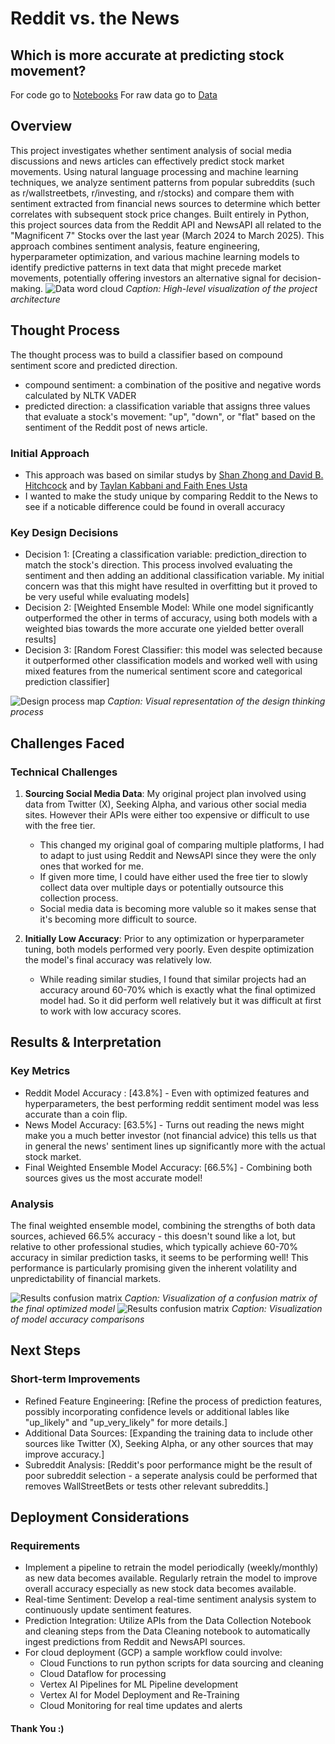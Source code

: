 # Reddit vs. the News
## Which is more accurate at predicting stock movement? 

For code go to [Notebooks](#/notebooks)
For raw data go to [Data](#/data)

## Overview
This project investigates whether sentiment analysis of social media discussions and news articles can effectively predict stock market movements. Using natural language processing and machine learning techniques, we analyze sentiment patterns from popular subreddits (such as r/wallstreetbets, r/investing, and r/stocks) and compare them with sentiment extracted from financial news sources to determine which better correlates with subsequent stock price changes.
Built entirely in Python, this project sources data from the Reddit API and NewsAPI all related to the "Magnificent 7" Stocks over the last year (March 2024 to March 2025). This approach combines sentiment analysis, feature engineering, hyperparameter optimization, and various machine learning models to identify predictive patterns in text data that might precede market movements, potentially offering investors an alternative signal for decision-making.
![Data word cloud](/images/sources-word-cloud.png)
*Caption: High-level visualization of the project architecture*

## Thought Process
The thought process was to build a classifier based on compound sentiment score and predicted direction. 
- compound sentiment: a combination of the positive and negative words calculated by NLTK VADER
- predicted direction: a classification variable that assigns three values that evaluate a stock's movement: "up", "down", or "flat" based on the sentiment of the Reddit post of news article.
  
### Initial Approach
- This approach was based on similar studys by [Shan Zhong and David B. Hitchcock](#https://arxiv.org/abs/2108.10826) and by [Taylan Kabbani and Faith Enes Usta](#https://arxiv.org/abs/2201.12283)
- I wanted to make the study unique by comparing Reddit to the News to see if a noticable difference could be found in overall accuracy
  
### Key Design Decisions
- Decision 1: [Creating a classification variable: prediction_direction to match the stock's direction. This process involved evaluating the sentiment and then adding an additional classification variable. My initial concern was that this might have resulted in overfitting but it proved to be very useful while evaluating models]
- Decision 2: [Weighted Ensemble Model: While one model significantly outperformed the other in terms of accuracy, using both models with a weighted bias towards the more accurate one yielded better overall results]
- Decision 3: [Random Forest Classifier: this model was selected because it outperformed other classification models and worked well with using mixed features from the numerical sentiment score and categorical prediction classifier]

![Design process map](/images/process-map.png)
*Caption: Visual representation of the design thinking process*

## Challenges Faced

### Technical Challenges
1. **Sourcing Social Media Data**: My original project plan involved using data from Twitter (X), Seeking Alpha, and various other social media sites. However their APIs were either too expensive or difficult to use with the free tier.
   - This changed my original goal of comparing multiple platforms, I had to adapt to just using Reddit and NewsAPI since they were the only ones that worked for me.
   - If given more time, I could have either used the free tier to slowly collect data over multiple days or potentially outsource this collection process.
   - Social media data is becoming more valuble so it makes sense that it's becoming more difficult to source.

2. **Initially Low Accuracy**: Prior to any optimization or hyperparameter tuning, both models performed very poorly. Even despite optimization the model's final accuracy was relatively low.
   - While reading similar studies, I found that similar projects had an accuracy around 60-70% which is exactly what the final optimized model had. So it did perform well relatively but it was difficult at first to work with low accuracy scores.
     
## Results & Interpretation

### Key Metrics
- Reddit Model Accuracy : [43.8%]  - Even with optimized features and hyperparameters, the best performing reddit sentiment model was less accurate than a coin flip.
- News Model Accuracy: [63.5%] - Turns out reading the news might make you a much better investor (not financial advice) this tells us that in general the news' sentiment lines up significantly more with the actual stock market.
- Final Weighted Ensemble Model Accuracy: [66.5%] - Combining both sources gives us the most accurate model!

### Analysis
The final weighted ensemble model, combining the strengths of both data sources, achieved 66.5% accuracy - this doesn't sound like a lot, but relative to other professional studies, which typically achieve 60-70% accuracy in similar prediction tasks, it seems to be performing well! This performance is particularly promising given the inherent volatility and unpredictability of financial markets.

![Results confusion matrix](/images/confusion-matrix.png)
*Caption: Visualization of a confusion matrix of the final optimized model*
![Results confusion matrix](/images/model-accuracy.png)
*Caption: Visualization of model accuracy comparisons*


## Next Steps

### Short-term Improvements
- Refined Feature Engineering: [Refine the process of prediction features, possibly incorporating confidence levels or additional lables like "up_likely" and "up_very_likely" for more details.]
- Additional Data Sources: [Expanding the training data to include other sources like Twitter (X), Seeking Alpha, or any other sources that may improve accuracy.]
- Subreddit Analysis: [Reddit's poor performance might be the result of poor subreddit selection - a seperate analysis could be performed that removes WallStreetBets or tests other relevant subreddits.]

## Deployment Considerations

### Requirements
- Implement a pipeline to retrain the model periodically (weekly/monthly) as new data becomes available. Regularly retrain the model to improve overall accuracy especially as new stock data becomes available.
- Real-time Sentiment: Develop a real-time sentiment analysis system to continuously update sentiment features.
- Prediction Integration: Utilize APIs from the Data Collection Notebook and cleaning steps from the Data Cleaning notebook to automatically ingest predictions from Reddit and NewsAPI sources.
- For cloud deployment (GCP) a sample workflow could involve:
    - Cloud Functions to run python scripts for data sourcing and cleaning
    - Cloud Dataflow for processing
    - Vertex AI Pipelines for ML Pipeline development
    - Vertex AI for Model Deployment and Re-Training
    - Cloud Monitoring for real time updates and alerts

#### Thank You :)
